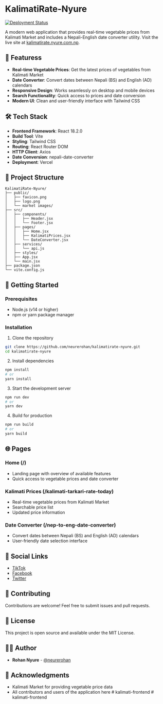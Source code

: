 # KalimatiRate-Nyure

[![Deployment Status](https://img.shields.io/github/deployments/neurerohan/kalimatirate-nyure/production?label=vercel&logo=vercel&logoColor=white)](https://kalimatirate.nyure.com.np)

A modern web application that provides real-time vegetable prices from Kalimati Market and includes a Nepali-English date converter utility. Visit the live site at [kalimatirate.nyure.com.np](https://kalimatirate.nyure.com.np).

## 🌟 Featuress

- **Real-time Vegetable Prices**: Get the latest prices of vegetables from Kalimati Market
- **Date Converter**: Convert dates between Nepali (BS) and English (AD) calendars
- **Responsive Design**: Works seamlessly on desktop and mobile devices
- **Search Functionality**: Quick access to prices and date conversion
- **Modern UI**: Clean and user-friendly interface with Tailwind CSS

## 🛠️ Tech Stack

- **Frontend Framework**: React 18.2.0
- **Build Tool**: Vite
- **Styling**: Tailwind CSS
- **Routing**: React Router DOM
- **HTTP Client**: Axios
- **Date Conversion**: nepali-date-converter
- **Deployment**: Vercel

## 📁 Project Structure

```
KalimatiRate-Nyure/
├── public/
│   ├── favicon.png
│   ├── logo.png
│   └── market images/
├── src/
│   ├── components/
│   │   ├── Header.jsx
│   │   └── Footer.jsx
│   ├── pages/
│   │   ├── Home.jsx
│   │   ├── KalimatiPrices.jsx
│   │   └── DateConverter.jsx
│   ├── services/
│   │   └── api.js
│   ├── styles/
│   ├── App.jsx
│   └── main.jsx
├── package.json
└── vite.config.js
```

## 🚀 Getting Started

### Prerequisites

- Node.js (v14 or higher)
- npm or yarn package manager

### Installation

1. Clone the repository
```bash
git clone https://github.com/neurerohan/kalimatirate-nyure.git
cd kalimatirate-nyure
```

2. Install dependencies
```bash
npm install
# or
yarn install
```

3. Start the development server
```bash
npm run dev
# or
yarn dev
```

4. Build for production
```bash
npm run build
# or
yarn build
```

## 🌐 Pages

### Home (/)
- Landing page with overview of available features
- Quick access to vegetable prices and date converter

### Kalimati Prices (/kalimati-tarkari-rate-today)
- Real-time vegetable prices from Kalimati Market
- Searchable price list
- Updated price information

### Date Converter (/nep-to-eng-date-converter)
- Convert dates between Nepali (BS) and English (AD) calendars
- User-friendly date selection interface

## 🔗 Social Links

- [TikTok](https://www.tiktok.com/@quiknepal)
- [Facebook](https://www.facebook.com/QuikNepal)
- [Twitter](https://twitter.com/QuikNepal)

## 🤝 Contributing

Contributions are welcome! Feel free to submit issues and pull requests.

## 📝 License

This project is open source and available under the MIT License.

## 👨‍💻 Author

- **Rohan Nyure** - [@neurerohan](https://github.com/neurerohan)

## 🙏 Acknowledgments

- Kalimati Market for providing vegetable price data
- All contributors and users of the application here
#   k a l i m a t i - f r o n t e n d  
 #   k a l i m a t i - f r o n t e n d  
 
